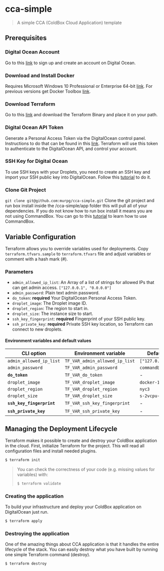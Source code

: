 # cca-simple

> A simple CCA (ColdBox Cloud Application) template

## Prerequisites

### Digital Ocean Account
Go to this [link](https://cloud.digitalocean.com/registrations/new) to sign up and create an account on Digital Ocean.  

### Download and Install Docker
Requires Microsoft Windows 10 Professional or Enterprise 64-bit [link](https://store.docker.com/editions/community/docker-ce-desktop-windows). For previous versions get Docker Toolbox [link](https://docs.docker.com/toolbox/overview/).

### Download Terraform  
Go to this [link](https://www.terraform.io/downloads.html) and download the Terraform Binary and place it on your path. 

### Digital Ocean API Token

Generate a Personal Access Token via the DigitalOcean control panel. Instructions to do that can be found in this
[link](https://www.digitalocean.com/docs/api/create-personal-access-token/). Terraform will use this token to authenticate
to the DigitalOcean API, and control your account.

### SSH Key for Digital Ocean

To use SSH keys with your Droplets, you need to create an SSH key and import your SSH public key into DigitalOcean.
Follow this [tutorial](https://www.digitalocean.com/docs/droplets/how-to/add-ssh-keys/) to do it.

### Clone Git Project 
`git clone git@github.com:murpg/cca-simple.git` Clone the git project and run box install inside the /cca-simple/app folder this will pull all of your dependencies. If you do not know how to run box install it means you are not using CommandBox. You can go to this [tutorial](https://commandbox.ortusbooks.com/getting-started-guide) to learn how to use CommandBox.  

## Variable Configuration

Terraform allows you to override variables used for  deployments. Copy `terraform.tfvars.sample` to `terraform.tfvars`
file and adjust variables or comment with a hash mark (#).

### Parameters

- `admin_allowed_ip_list`: An Array of a list of strings for allowed IPs that can get admin access. `["127.0.0.1", "0.0.0.0"]`
- `admin_password`: Plain text admin password.
- `do_token`: **required** Your DigitalOcean Personal Access Token.
- `droplet_image`: The Droplet image ID.
- `droplet_region`: The region to start in.
- `droplet_size`: The instance size to start.
- `ssh_key_fingerprint`: **required** Fingerprint of your SSH public key.
- `ssh_private_key`: **required** Private SSH key location, so Terraform can connect to new droplets.

#### Environment variables and default values

| CLI option                 | Environment variable              | Default                       |
| -------------------------- | --------------------------------- | ----------------------------- |
| `admin_allowed_ip_list`    | `TF_VAR_admin_allowed_ip_list`    | `["127.0.0.1"]`               |
| `admin_password`           | `TF_VAR_admin_password`           | `commandbox`                  |
| **`do_token`**             | `TF_VAR_do_token`                 | -                             |
| `droplet_image`            | `TF_VAR_droplet_image`            | `docker-16-04`                |
| `droplet_region`           | `TF_VAR_droplet_region`           | `nyc3`                        |
| `droplet_size`             | `TF_VAR_droplet_size`             | `s-2vcpu-4gb`                 |
| **`ssh_key_fingerprint`**  | `TF_VAR_ssh_key_fingerprint`      | -                             |
| **`ssh_private_key`**      | `TF_VAR_ssh_private_key`          | -                             |

## Managing the Deployment Lifecycle

Terraform makes it possible to create and destroy your ColdBox application in the cloud. First, initialize Terraform
for the project. This will read all configuration files and install needed plugins.

```bash
$ terraform init
```

>
> You can check the correctness of your code (e.g. missing values for variables) with:
>
> ```bash
> $ terraform validate
> ```
>

### Creating the application

To build your infrastructure and deploy your ColdBox application on DigitalOcean just run.

```bash
$ terraform apply
```

### Destroying the application

One of the amazing things about CCA application is that it handles the entire lifecycle of the stack. You can easily
destroy what you have built by running one simple Terraform command (destroy).

```bash
$ terraform destroy
```
